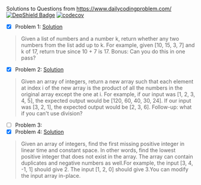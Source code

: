 Solutions to Questions from https://www.dailycodingproblem.com/
[![DepShield Badge](https://depshield.sonatype.org/badges/sougat818/daily-coding-problem/depshield.svg)](https://depshield.github.io)
[![codecov](https://codecov.io/gh/sougat818/daily-coding-problem/branch/master/graph/badge.svg)](https://codecov.io/gh/sougat818/daily-coding-problem)

- [x] Problem 1: [Solution](https://github.com/sougat818/daily-coding-problem/blob/master/src/main/java/com/dailycodingproblem/p1/Problem1.java)
> Given a list of numbers and a number k, return whether any two numbers from the list add up to k. For example, given [10, 15, 3, 7] and k of 17, return true since 10 + 7 is 17. Bonus: Can you do this in one pass?
- [x] Problem 2: [Solution](https://github.com/sougat818/daily-coding-problem/blob/master/src/main/java/com/dailycodingproblem/p2/Problem2.java)
> Given an array of integers, return a new array such that each element at index i of the new array is the product of all the numbers in the original array except the one at i. For example, if our input was [1, 2, 3, 4, 5], the expected output would be [120, 60, 40, 30, 24]. If our input was [3, 2, 1], the expected output would be [2, 3, 6]. Follow-up: what if you can't use division?
- [ ] Problem 3: 
- [x] Problem 4: [Solution](https://github.com/sougat818/daily-coding-problem/blob/master/src/main/java/com/dailycodingproblem/p4/Problem4.java)
> Given an array of integers, find the first missing positive integer in linear time and constant space. In other words, find the lowest positive integer that does not exist in the array. The array can contain duplicates and negative numbers as well.For example, the input [3, 4, -1, 1] should give 2. The input [1, 2, 0] should give 3.You can modify the input array in-place.









